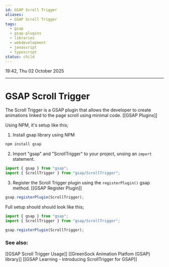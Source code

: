 ```yaml
---
id: GSAP Scroll Trigger
aliases:
  - GSAP Scroll Trigger
tags:
  - gsap
  - gsap-plugins
  - libraries
  - webdevelopment
  - javascript
  - typescript
status: child
---
```


19:42, Thu 02 October 2025

---

# GSAP Scroll Trigger

The Scroll Trigger is a GSAP plugin that allows the developer to create
animations linked to the page scroll using minimal code. [[GSAP Plugins]]

Using NPM, it's setup like this;

1. Install gsap library using NPM

```sh
npm install gsap
```

2. Import "gsap" and "ScrollTrigger" to your project, unsing an `import` statement.

```js
import { gsap } from "gsap";
import { ScrollTrigger } from "gsap/ScrollTrigger";
```

3. Register the Scroll Trigger plugin using the `registerPlugin()` gsap method.
   [[GSAP Register Plugin]]

```js
gsap.registerPlugin(ScrollTrigger);
```

Full setup should should look like this;

```js
import { gsap } from "gsap";
import { ScrollTrigger } from "gsap/ScrollTrigger";

gsap.registerPlugin(ScrollTrigger);
```

### See also:

[[GSAP Scroll Trigger Usage]]
[[GreenSock Animation Platfom (GSAP) library]]
[[GSAP Learning - Introducing ScrollTrigger for GSAP]]

